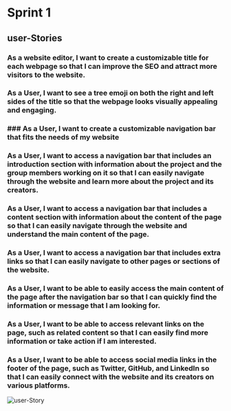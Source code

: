 # Sprint 1

## user-Stories

### As a website editor, I want to create a customizable title for each webpage so that I can improve the SEO and attract more visitors to the website.

### As a User, I want to see a tree emoji on both the right and left sides of the title so that the webpage looks visually appealing and engaging.

### ### As a User, I want to create a customizable navigation bar that fits the needs of my website


### As a User, I want to access a navigation bar that includes an introduction section with information about the project and the group members working on it so that I can easily navigate through the website and learn more about the project and its creators.

### As a User, I want to access a navigation bar that includes a content section with information about the content of the page so that I can easily navigate through the website and understand the main content of the page.

### As a User, I want to access a navigation bar that includes extra links so that I can easily navigate to other pages or sections of the website.

### As a User, I want to be able to easily access the main content of the page after the navigation bar so that I can quickly find the information or message that I am looking for.

### As a User, I want to be able to access relevant links on the page, such as related content so that I can easily find more information or take action if I am interested.

### As a User, I want to be able to access social media links in the footer of the page, such as Twitter, GitHub, and LinkedIn so that I can easily connect with the website and its creators on various platforms.

![user-Story](/agile-development-groups1-all-about-trees/planning/img/user-stories.png)
